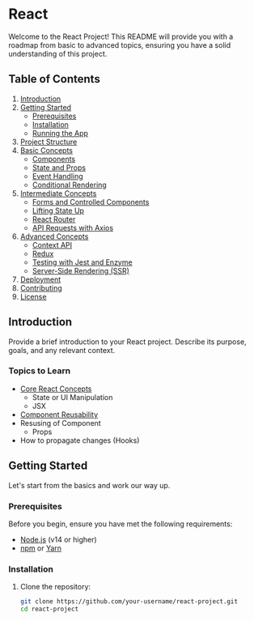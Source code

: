 # React 

Welcome to the React Project! This README will provide you with a roadmap from basic to advanced topics, ensuring you have a solid understanding of this project.

## Table of Contents

1. [Introduction](#introduction)
2. [Getting Started](#getting-started)
   - [Prerequisites](#prerequisites)
   - [Installation](#installation)
   - [Running the App](#running-the-app)
3. [Project Structure](#project-structure)
4. [Basic Concepts](#basic-concepts)
   - [Components](#components)
   - [State and Props](#state-and-props)
   - [Event Handling](#event-handling)
   - [Conditional Rendering](#conditional-rendering)
5. [Intermediate Concepts](#intermediate-concepts)
   - [Forms and Controlled Components](#forms-and-controlled-components)
   - [Lifting State Up](#lifting-state-up)
   - [React Router](#react-router)
   - [API Requests with Axios](#api-requests-with-axios)
6. [Advanced Concepts](#advanced-concepts)
   - [Context API](#context-api)
   - [Redux](#redux)
   - [Testing with Jest and Enzyme](#testing-with-jest-and-enzyme)
   - [Server-Side Rendering (SSR)](#server-side-rendering-ssr)
7. [Deployment](#deployment)
8. [Contributing](#contributing)
9. [License](#license)

## Introduction

Provide a brief introduction to your React project. Describe its purpose, goals, and any relevant context.

### Topics to Learn

- [Core React Concepts](#core-react-concepts)
  - State or UI Manipulation
  - JSX
- [Component Reusability](#Component-resusability)
- Resusing of Component
   - Props
- How to propagate changes (Hooks) 


## Getting Started

Let's start from the basics and work our way up.

### Prerequisites

Before you begin, ensure you have met the following requirements:

- [Node.js](https://nodejs.org/) (v14 or higher)
- [npm](https://www.npmjs.com/) or [Yarn](https://yarnpkg.com/)

### Installation

1. Clone the repository:

   ```bash
   git clone https://github.com/your-username/react-project.git
   cd react-project
